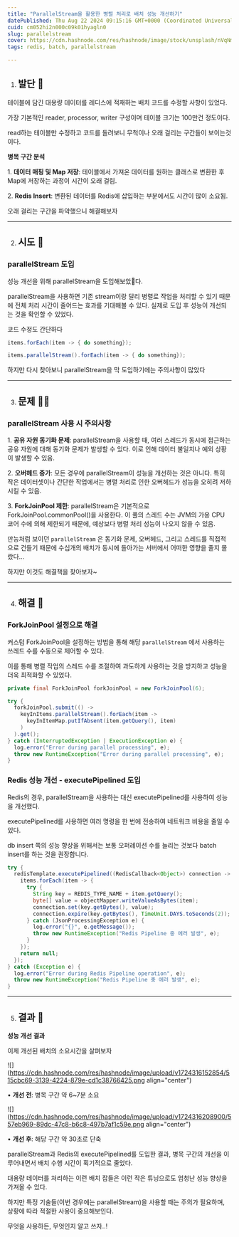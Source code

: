 ```yaml
---
title: "ParallelStream을 활용한 병렬 처리로 배치 성능 개선하기"
datePublished: Thu Aug 22 2024 09:15:16 GMT+0000 (Coordinated Universal Time)
cuid: cm052hi2n000c09k01hyagln0
slug: parallelstream
cover: https://cdn.hashnode.com/res/hashnode/image/stock/unsplash/nVqNmnAWz3A/upload/ed0307db8ba5cf243a9fc3890287d2a5.jpeg
tags: redis, batch, parallelstream

---
```


1. ## 발단 👣
    

테이블에 담긴 대용량 데이터를 레디스에 적재하는 배치 코드를 수정할 사항이 있었다.

가장 기본적인 reader, processor, writer 구성이며 테이블 크기는 100만건 정도이다.

read하는 테이블만 수정하고 코드를 돌려보니 무척이나 오래 걸리는 구간들이 보이는것이다.

**병목 구간 분석**

1\. **데이터 매핑 및 Map 저장**: 테이블에서 가져온 데이터를 원하는 클래스로 변환한 후 Map에 저장하는 과정이 시간이 오래 걸림.

2\. **Redis Insert**: 변환된 데이터를 Redis에 삽입하는 부분에서도 시간이 많이 소요됨.

오래 걸리는 구간을 파악했으니 해결해보자

---

2. ## 시도 🤔
    

### **parallelStream 도입**

성능 개선을 위해 parallelStream을 도입해보았다.

parallelStream을 사용하면 기존 stream이랑 달리 병렬로 작업을 처리할 수 있기 때문에 전체 처리 시간이 줄어드는 효과를 기대해볼 수 있다. 실제로 도입 후 성능이 개선되는 것을 확인할 수 있었다.

코드 수정도 간단하다

```java
items.forEach(item -> { do something});

items.parallelStream().forEach(item -> { do something});
```

하지만 다시 찾아보니 parallelStream을 막 도입하기에는 주의사항이 많았다

---

3. ## 문제 😵‍💫
    

### **parallelStream 사용 시 주의사항**

1\. **공유 자원 동기화 문제**: parallelStream을 사용할 때, 여러 스레드가 동시에 접근하는 공유 자원에 대해 동기화 문제가 발생할 수 있다. 이로 인해 데이터 불일치나 예외 상황이 발생할 수 있음.

2\. **오버헤드 증가**: 모든 경우에 parallelStream이 성능을 개선하는 것은 아니다. 특히 작은 데이터셋이나 간단한 작업에서는 병렬 처리로 인한 오버헤드가 성능을 오히려 저하시킬 수 있음.

3\. **ForkJoinPool 제한**: parallelStream은 기본적으로 ForkJoinPool.commonPool()을 사용한다. 이 풀의 스레드 수는 JVM의 가용 CPU 코어 수에 의해 제한되기 때문에, 예상보다 병렬 처리 성능이 나오지 않을 수 있음.

만능처럼 보이던 `parallelStream` 은 동기화 문제, 오버헤드, 그리고 스레드를 직접적으로 건들기 때문에 수십개의 배치가 동시에 돌아가는 서버에서 어떠한 영향을 줄지 몰랐다...

하지만 이것도 해결책을 찾아보자~

---

4. ## 해결 🤩
    

### **ForkJoinPool 설정으로 해결**

커스텀 ForkJoinPool을 설정하는 방법을 통해 해당 `parallelStream` 에서 사용하는 쓰레드 수를 수동으로 제어할 수 있다.

이를 통해 병렬 작업의 스레드 수를 조절하여 과도하게 사용하는 것을 방지하고 성능을 더욱 최적화할 수 있었다.

```java
private final ForkJoinPool forkJoinPool = new ForkJoinPool(6);

try {
  forkJoinPool.submit(() ->
    keyInItems.parallelStream().forEach(item ->
      keyInItemMap.putIfAbsent(item.getQuery(), item)
    )
  ).get();
} catch (InterruptedException | ExecutionException e) {
  log.error("Error during parallel processing", e);
  throw new RuntimeException("Error during parallel processing", e);
}
```

### **Redis 성능 개선 - executePipelined 도입**

Redis의 경우, parallelStream을 사용하는 대신 executePipelined를 사용하여 성능을 개선했다.

executePipelined를 사용하면 여러 명령을 한 번에 전송하여 네트워크 비용을 줄일 수 있다.

db insert 쪽의 성능 향상을 위해서는 보통 오퍼레이션 수를 늘리는 것보다 batch insert를 하는 것을 권장합니다.

```java
try {
  redisTemplate.executePipelined((RedisCallback<Object>) connection -> {
    items.forEach(item -> {
      try {
        String key = REDIS_TYPE_NAME + item.getQuery();
        byte[] value = objectMapper.writeValueAsBytes(item);
        connection.set(key.getBytes(), value);
        connection.expire(key.getBytes(), TimeUnit.DAYS.toSeconds(2));
      } catch (JsonProcessingException e) {
        log.error("{}", e.getMessage());
        throw new RuntimeException("Redis Pipeline 중 에러 발생", e);
      }
    });
    return null;
  });
} catch (Exception e) {
  log.error("Error during Redis Pipeline operation", e);
  throw new RuntimeException("Redis Pipeline 중 에러 발생", e);
}
```

---

5. ## 결과 🤝
    

**성능 개선 결과**

이제 개선된 배치의 소요시간을 살펴보자

![](https://cdn.hashnode.com/res/hashnode/image/upload/v1724316152854/515cbc69-3139-4224-879e-cd1c38766425.png align="center")

• **개선 전**: 병목 구간 약 6~7분 소요

![](https://cdn.hashnode.com/res/hashnode/image/upload/v1724316208900/557eb969-89dc-47c8-b6c8-497b7af1c59e.png align="center")

• **개선 후**: 해당 구간 약 30초로 단축

parallelStream과 Redis의 executePipelined를 도입한 결과, 병목 구간의 개선을 이루어내면서 배치 수행 시간이 획기적으로 줄었다.

대용량 데이터를 처리하는 이런 배치 잡들은 이런 작은 튜닝으로도 엄청난 성능 향상을 가져올 수 있다.

하지만 특정 기술들(이번 경우에는 parallelStream)을 사용할 때는 주의가 필요하며, 상황에 따라 적절한 사용이 중요해보인다.

무엇을 사용하든, 무엇인지 알고 쓰자..!